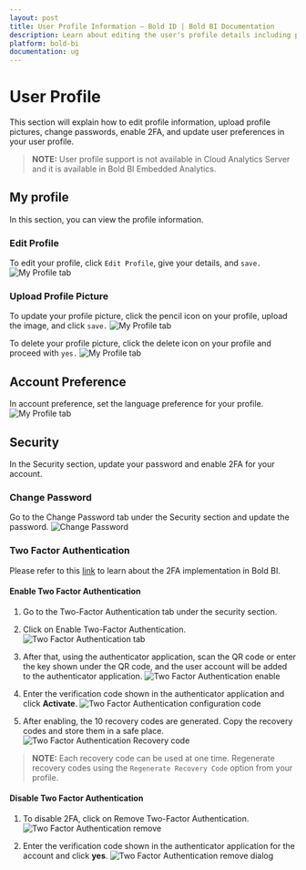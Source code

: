 ```yaml
---
layout: post
title: User Profile Information – Bold ID | Bold BI Documentation
description: Learn about editing the user's profile details including picture, updating the language preferences for the user account, and changing the password in Bold BI.
platform: bold-bi
documentation: ug
---
```


# User Profile

This section will explain how to edit profile information, upload profile pictures, change passwords, enable 2FA, and update user preferences in your user profile.

> **NOTE:** User profile support is not available in Cloud Analytics Server and it is available in Bold BI Embedded Analytics.

## My profile

In this section, you can view the profile information.

### Edit Profile
To edit your profile, click `Edit Profile`, give your details, and `save.`
    ![My Profile tab](/static/assets/images/save-profile.png)

### Upload Profile Picture
To update your profile picture, click the pencil icon on your profile, upload the image, and click `save.`
    ![My Profile tab](/static/assets/images/save-profile-pic.png)

To delete your profile picture, click the delete icon on your profile and proceed with `yes.`
    ![My Profile tab](/static/assets/images/delete-profile-pic-dialog.png)

## Account Preference

In account preference, set the language preference for your profile.
    ![My Profile tab](/static/assets/images/account-preference.png)

## Security

In the Security section, update your password and enable 2FA for your account.

### Change Password

Go to the Change Password tab under the Security section and update the password.
    ![Change Password](/static/assets/images/change-password.png)

### Two Factor Authentication

Please refer to this  [link](/embedded-bi/multi-tenancy/two-factor-authentication/#two-factor-authentication) to learn about the 2FA implementation in Bold BI.

#### Enable Two Factor Authentication

1. Go to the Two-Factor Authentication tab under the security section.

2. Click on Enable Two-Factor Authentication.
    ![Two Factor Authentication tab](/static/assets/images/2fa-tab.png)

3. After that, using the authenticator application, scan the QR code or enter the key shown under the QR code, and the user account will be added to the authenticator application.
    ![Two Factor Authentication enable](/static/assets/images/2fa-enable.png)

4. Enter the verification code shown in the authenticator application and click **Activate**.
    ![Two Factor Authentication configuration code](/static/assets/images/2fa-configuration-code.png)

5. After enabling, the 10 recovery codes are generated. Copy the recovery codes and store them in a safe place.
    ![Two Factor Authentication Recovery code](/static/assets/images/2fa-recovery-code.png)

> **NOTE:** Each recovery code can be used at one time. Regenerate recovery codes using the `Regenerate Recovery Code` option from your profile.

#### Disable Two Factor Authentication

1. To disable 2FA, click on Remove Two-Factor Authentication.
    ![Two Factor Authentication remove](/static/assets/images/2fa-remove-with-code.png)

2. Enter the verification code shown in the authenticator application for the account and click **yes**.
    ![Two Factor Authentication remove dialog](/static/assets/images/2fa-remove-with-code-dialogbox.png)